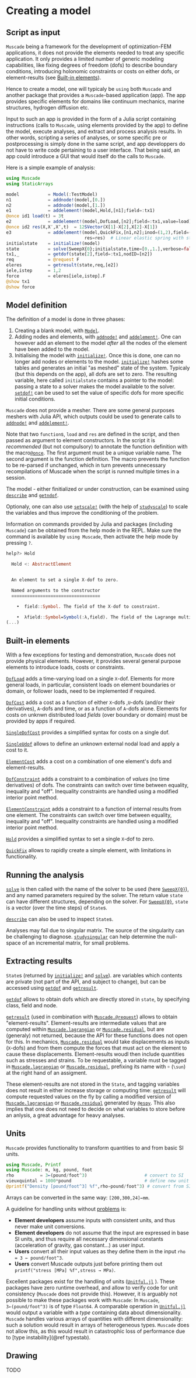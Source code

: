 # Creating a model

## Script as input

`Muscade` being a framework for the development of optimization-FEM applications, it does not provide the elements needed to treat any specific application. It only provides a limited number of generic modeling capabilities, like fixing degrees of freedom (dofs) to describe boundary conditions, introducing holonomic constraints or costs on either dofs, or element-results (see [Built-in elements](@ref)).

Hence to create a model, one will typicaly be `using` both `Muscade` and another package that provides a `Muscade`-based application (app).  The app provides specific elements for domains like continuum mechanics, marine structures, hydrogen diffusion etc.

Input to such an app is provided in the form of a Julia script containing instructions (calls to `Muscade`, using elements provided by the app) to define the model, execute analyses, and extract and process analysis results.  In other words, scripting a series of analyses, or some specific pre or postprocessing is simply done in the same script, and app developpers do not have to write code pertaining to a user interface. That being said, an app could introduce a GUI that would itself do the calls to `Muscade`.

Here is a simple example of analysis:

```julia
using Muscade
using StaticArrays

model           = Model(:TestModel)
n1              = addnode!(model,[0.]) 
n2              = addnode!(model,[1.])
e1              = addelement!(model,Hold,[n1];field=:tx1)                       # Hold first node
@once id1 load(t) = 3t
e2              = addelement!(model,DofLoad,[n2];field=:tx1,value=load)        # Increase load on second node
@once id2 res(X,X′,X″,t)  = 12SVector(X[1]-X[2],X[2]-X[1])
e3              = addelement!(model,QuickFix,[n1,n2];inod=(1,2),field=(:tx1,:tx1),
                              res=res)  # Linear elastic spring with stiffness 12
initialstate    = initialize!(model)
state           = solve(SweepX{0};initialstate,time=[0.,1.],verbose=false)      # Solve the problem
tx1,_           = getdof(state[2],field=:tx1,nodID=[n2])                        # Extract the displacement of the free node
req             = @request F                                                    # Extract internal results from the spring element
eleres          = getresult(state,req,[e2]) 
iele,istep      = 1,2
force           = eleres[iele,istep].F
@show tx1
@show force
```

## Model definition

The definition of a model is done in three phases:

1. Creating a blank model, with [`Model`](@ref).
2. Adding nodes and elements, with [`addnode!`](@ref) and [`addelement!`](@ref). One can however add an element to the model *after* all the nodes of the element have been added to the model.
3. Initialising the model with [`initialize!`](@ref).  Once this is done, one can no longer add nodes or elements to the model. [`initialize!`](@ref) hashes some tables and generates an initial "as meshed" state of the system. Typicaly (but this depends on the app), all dofs are set to zero. The resulting variable, here called `initialstate` contains a pointer to the model: passing a state to a solver makes the model available to the solver. 
[`setdof!`](@ref) can be used to set the value of specific dofs for more specific initial conditions.

`Muscade` does not provide a mesher. There are some general purposes meshers with Julia API, which outputs could be used to generate calls to [`addnode!`](@ref) and [`addelement!`](@ref).

Note that two `function`s, `load` and `res` are defined in the script, and then passed as argument to element constructors. In the script it is *recommended* (but not compulsory) to annotate the function definition with the macro[`@once`](@ref).  The first argument must be a unique variable name. The second argument is the function definition.  The macro prevents the function to be re-parsed if unchanged, which in turn prevents unnecessary recompilations of Muscade when the script is runned multiple times in a session. 

The model - either finitialized or under construction, can be examined using [`describe`](@ref) and [`getndof`](@ref).  

Optionaly, one can also use [`setscale!`](@ref) (with the help of [`studyscale`](@ref)) to scale the variables and thus improve the conditioning of the problem. 

Information on commands provided by Julia and packages (including ``Muscade``) can be obtained from the help mode in the REPL.  Make sure the command is available by `using Muscade`, then activate the help mode by pressing `?`. 

```julia
help?> Hold

  Hold <: AbstractElement


  An element to set a single X-dof to zero.

  Named arguments to the constructor
  ≡≡≡≡≡≡≡≡≡≡≡≡≡≡≡≡≡≡≡≡≡≡≡≡≡≡≡≡≡≡≡≡≡≡

    •  field::Symbol. The field of the X-dof to constraint.

    •  λfield::Symbol=Symbol(:λ,field). The field of the Lagrange multiplier.  
(...)
```

## Built-in elements

With a few exceptions for testing and demonstration, `Muscade` does not provide physical elements.  However, it provides several general purpose elements  to introduce loads, costs or  constraints.

[`DofLoad`](@ref) adds a time-varying load on a single ``X``-dof.  Elements for more general loads, in particular, consistent loads on element boundaries or domain, or follower loads, need to be implemented if required.

[`DofCost`](@ref) adds a cost as a function of either ``X``-dofs ,``U``-dofs (and/or their derivatives), ``A``-dofs and time, or as a function of ``A``-dofs alone. Elements for costs on unknwn distributed load *fields* (over boundary or domain) must be provided by apps if required.

[`SingleDofCost`](@ref) provides a simplified syntax for costs on a single dof.

[`SingleUdof`](@ref) allows to define an unknown external nodal load and apply a cost to it.

[`ElementCost`](@ref) adds a cost on a combination of one element's dofs and element-results.

[`DofConstraint`](@ref) adds a constraint to a combination of *values* (no time derivatives) of dofs. The constraints can switch over time between equality, inequality and "off". Inequality constraints are handled using a modified interior point method.

[`ElementConstraint`](@ref) adds a constraint to a function of internal results from one element. The constraints can switch over time between equality, inequality and "off". Inequality constraints are handled using a modified interior point method.

[`Hold`](@ref) provides a simplified syntax to set a single ``X``-dof to zero.

[`QuickFix`](@ref) allows to rapidly create a simple element, with limitations in functionality. 

## Running the analysis

[`solve`](@ref) is then called with the name of the solver to be used (here [`SweepX{0}`](@ref)), and any named parameters required by the solver. The return value `state` can have different structures, depending on the solver.  For [`SweepX{0}`](@ref), `state` is a vector (over the time steps) of `State`s.

[`describe`](@ref) can also be used to inspect `State`s.

Analyses may fail due to singular matrix.  The source of the singularity can be challenging to diagnose. [`studysingular`](@ref) can help determine the null-space of an incremental matrix, for small problems.

## Extracting results

`State`s (returned by [`initialize!`](@ref) and [`solve`](@ref)). are variables which contents are private (not part of the API, and subject to change), but can be accessed using [`getdof`](@ref) and [`getresult`](@ref).

 [`getdof`](@ref) allows to obtain dofs which are directly stored in `state`, by specifying class, field and node.

[`getresult`](@ref) (used in combination with [`Muscade.@request`](@ref)) allows to obtain "element-results".  Element-results are intermediate values that are computed within [`Muscade.lagrangian`](@ref) or [`Muscade.residual`](@ref), but are (generaly) not returned, because the API for these functions does not open for this.  In mechanics,  [`Muscade.residual`](@ref) would take displacements as inputs (``X``-dofs) and from them compute the forces that must act on the element to cause these displacements. Element-results woudl then include quantities such as stresses and strains.  To be requestable, a variable must be tagged in [`Muscade.lagrangian`](@ref) or [`Muscade.residual`](@ref), prefixing its name with `☼` (`\sun`) at the right hand of an assigment.

These element-results are not stored in the `State`, and tagging variables does not result in either increase storage or computing time: [`getresult`](@ref) will compute requested values on the fly by calling a modified version of [`Muscade.lagrangian`](@ref) or [`Muscade.residual`](@ref) generated by [`@espy`](@ref).  This also implies that one does not need to decide on what variables to store before an anlysis, a great advantage for heavy analyses.

## Units

`Muscade` provides functionality to transform quantities to and from basic SI units.

```julia
using Muscade, Printf
using Muscade: m, kg, pound, foot
rho          = 3←(pound/foot^3)                      # convert to SI
vieuxquintal = 1000*pound                            # define new unit
@printf("Density [pound/foot^3] %f",rho→pound/foot^3) # convert from SI
```

Arrays can be converted in the same way: `[200,300,24]←mm`.

A guideline for handling units without [problems](https://en.wikipedia.org/wiki/Mars_Climate_Orbiter) is:

- **Element developers** assume inputs with consistent units, and thus never make unit conversions.
- **Element developers** do not assume that the input are expressed in base SI units, and thus require all necessary dimensional constants (acceleration of gravity, gas constant...) as user input.
- **Users** convert all their input values as they define them in the input `rho = 3 ← pound/foot^3`.
- **Users** convert Muscade outputs just before printing them out `printf("stress [MPa] %f",stress → MPa)`.

Excellent packages exist for the handling of units ([`Unitful.jl`](https://painterqubits.github.io/Unitful.jl/stable/) ).  These packages have zero
runtime overhead, and allow to verify code for unit consistency (`Muscade` does not provide this). However, it is arguably not possible to make these packages work with `Muscade`: In `Muscade`, `3←(pound/foot^3)` is of type `Float64`.  A comparable operation in [`Unitful.jl`](https://painterqubits.github.io/Unitful.jl/stable/) would output a variable with a *type* containing data about dimensionality. `Muscade` handles various arrays of quantities with different dimensionality: such a solution would result in arrays of heterogeneous types. `Muscade` does not allow this, as this would result in catastrophic loss of performance due to [type instability](@ref typestab).

## Drawing

TODO 
